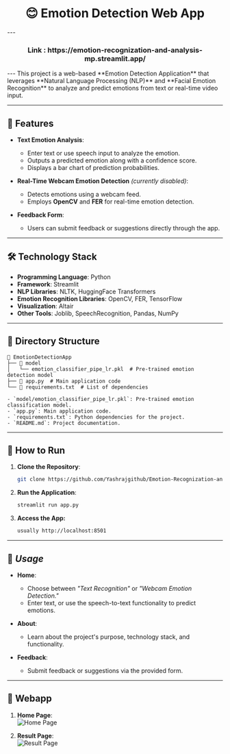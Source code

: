 <div align="center">
    <h1> 😊 Emotion Detection Web App </h1>
</div>
---
<div align="center">
    <h3>Link : https://emotion-recognization-and-analysis-mp.streamlit.app/ </h3>
</div>
---
This project is a web-based **Emotion Detection Application** that leverages **Natural Language Processing (NLP)** and **Facial Emotion Recognition** to analyze and predict emotions from text or real-time video input.

---

## 🌟 Features

* **Text Emotion Analysis**:
  - Enter text or use speech input to analyze the emotion.
  - Outputs a predicted emotion along with a confidence score.
  - Displays a bar chart of prediction probabilities.

* **Real-Time Webcam Emotion Detection** *(currently disabled)*:
  - Detects emotions using a webcam feed.
  - Employs **OpenCV** and **FER** for real-time emotion detection.

* **Feedback Form**:
  - Users can submit feedback or suggestions directly through the app.

---

## 🛠️ Technology Stack

* **Programming Language**: Python
* **Framework**: Streamlit
* **NLP Libraries**: NLTK, HuggingFace Transformers
* **Emotion Recognition Libraries**: OpenCV, FER, TensorFlow
* **Visualization**: Altair
* **Other Tools**: Joblib, SpeechRecognition, Pandas, NumPy

---

## 📂 Directory Structure

```plaintext
📁 EmotionDetectionApp
├── 📁 model
│   └── emotion_classifier_pipe_lr.pkl  # Pre-trained emotion detection model
├── 📄 app.py  # Main application code
└── 📄 requirements.txt  # List of dependencies

- `model/emotion_classifier_pipe_lr.pkl`: Pre-trained emotion classification model.
- `app.py`: Main application code.
- `requirements.txt`: Python dependencies for the project.
- `README.md`: Project documentation.
```
---

## 🚀 How to Run

1. **Clone the Repository**:
   ```bash
   git clone https://github.com/Yashrajgithub/Emotion-Recognization-and-Analysis.git

2. **Run the Application**:
   ```bash
   streamlit run app.py

3. **Access the App:**
   ```bash
   usually http://localhost:8501

---

## 📖 _Usage_

* **Home**:  
  - Choose between _"Text Recognition"_ or _"Webcam Emotion Detection."_
  - Enter text, or use the speech-to-text functionality to predict emotions.

* **About**:  
  - Learn about the project's purpose, technology stack, and functionality.

* **Feedback**:  
  - Submit feedback or suggestions via the provided form.

---

## 📸 Webapp

1. **Home Page**:  
   ![Home Page](https://github.com/Yashrajgithub/Emotion-Recognization-and-Analysis/blob/main/Home%20Page.png)

2. **Result Page**:  
   ![Result Page](https://github.com/Yashrajgithub/Emotion-Recognization-and-Analysis/blob/main/Result.png)


